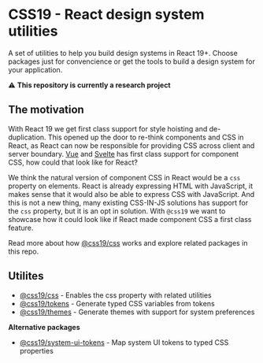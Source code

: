 # CSS19 - React design system utilities

A set of utilities to help you build design systems in React 19+. Choose packages just for convencience or get the tools to build a design system for your application.

:warning: **This repository is currently a research project**

## The motivation

With React 19 we get first class support for style hoisting and de-duplication.
This opened up the door to re-think components and CSS in React, as React can now be responsible for providing CSS across client and server boundary. [Vue](https://vuejs.org/) and [Svelte](https://svelte.dev/) has first class support for component CSS, how could that look like for React?

We think the natural version of component CSS in React would be a `css` property on elements. React is already expressing HTML with JavaScript, it makes sense that it would also be able to express CSS with JavaScript. And this is not a new thing, many existing CSS-IN-JS solutions has support for the `css` property, but it is an opt in solution. With `@css19` we want to showcase how it could look like if React made component CSS a first class feature.

Read more about how [@css19/css]('./css/README.md) works and explore related packages in this repo.

## Utilites

- [@css19/css](./css) - Enables the css property with related utilities
- [@css19/tokens]('./tokens') - Generate typed CSS variables from tokens
- [@css19/themes]('./themes') - Generate themes with support for system preferences

**Alternative packages**

- [@css19/system-ui-tokens]('./system-ui-tokens') - Map system UI tokens to typed CSS properties
